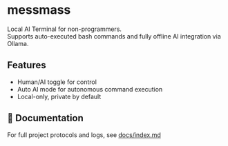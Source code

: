 # messmass

Local AI Terminal for non-programmers.  
Supports auto-executed bash commands and fully offline AI integration via Ollama.

## Features
- Human/AI toggle for control
- Auto AI mode for autonomous command execution
- Local-only, private by default

## 📘 Documentation
For full project protocols and logs, see [docs/index.md](docs/index.md)
